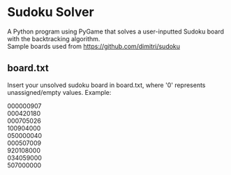# Sudoku Solver
A Python program using PyGame that solves a user-inputted Sudoku board with the backtracking algorithm.
<br>
Sample boards used from <a href="https://github.com/dimitri/sudoku">https://github.com/dimitri/sudoku</a>

## board.txt
Insert your unsolved sudoku board in board.txt, where '0' represents unassigned/empty values. Example: <br>

<p>
000000907 <br>
000420180 <br>
000705026 <br>
100904000 <br>
050000040 <br>
000507009 <br>
920108000 <br>
034059000 <br>
507000000
</p>
